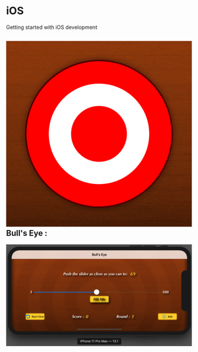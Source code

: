 # iOS
Getting started with iOS development

## ![Game Icon](https://github.com/thepanshuyadav/iOS/blob/master/BullsEye/BullsEye/Assets.xcassets/AppIcon.appiconset/Icon-1024.png) Bull's Eye :
![Game](https://github.com/thepanshuyadav/iOS/blob/master/BullsEye/BullsEye/Assets.xcassets/Screenshot%202019-11-12%20at%2010.27.27%20AM.png)
